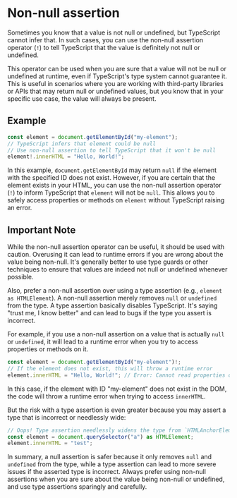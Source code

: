 # Non-null assertion

Sometimes you know that a value is not null or undefined, but TypeScript cannot infer that. In such cases, you can use the non-null assertion operator (`!`) to tell TypeScript that the value is definitely not null or undefined.

This operator can be used when you are sure that a value will not be null or undefined at runtime, even if TypeScript's type system cannot guarantee it.
This is useful in scenarios where you are working with third-party libraries or APIs that may return null or undefined values, but you know that in your specific use case, the value will always be present.

## Example

```typescript
const element = document.getElementById("my-element");
// TypeScript infers that element could be null
// Use non-null assertion to tell TypeScript that it won't be null
element!.innerHTML = "Hello, World!";
```

In this example, `document.getElementById` may return `null` if the element with the specified ID does not exist. However, if you are certain that the element exists in your HTML, you can use the non-null assertion operator (`!`) to inform TypeScript that `element` will not be `null`. This allows you to safely access properties or methods on `element` without TypeScript raising an error.

## Important Note

While the non-null assertion operator can be useful, it should be used with caution. Overusing it can lead to runtime errors if you are wrong about the value being non-null. It's generally better to use type guards or other techniques to ensure that values are indeed not null or undefined whenever possible.

Also, prefer a non-null assertion over using a type assertion (e.g., `element as HTMLElement`). A non-null assertion merely removes `null` or `undefined` from the type. A type assertion basically disables TypeScript. It's saying "trust me, I know better" and can lead to bugs if the type you assert is incorrect.

For example, if you use a non-null assertion on a value that is actually `null` or `undefined`, it will lead to a runtime error when you try to access properties or methods on it.

```typescript
const element = document.getElementById("my-element")!;
// If the element does not exist, this will throw a runtime error
element.innerHTML = "Hello, World!"; // Error: Cannot read properties of null (reading 'innerHTML')
```

In this case, if the element with ID "my-element" does not exist in the DOM, the code will throw a runtime error when trying to access `innerHTML`.

But the risk with a type assertion is even greater because you may assert a type that is incorrect or needlessly wide:

```typescript
// Oops! Type assertion needlessly widens the type from `HTMLAnchorElement` to `HTMLElement`
const element = document.querySelector("a") as HTMLElement;
element.innerHTML = "test";
```

In summary, a null assertion is safer because it only removes `null` and `undefined` from the type, while a type assertion can lead to more severe issues if the asserted type is incorrect. Always prefer using non-null assertions when you are sure about the value being non-null or undefined, and use type assertions sparingly and carefully.
